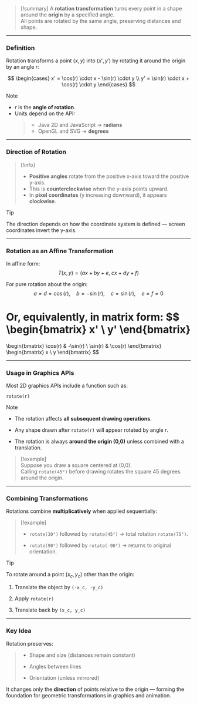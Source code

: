 
> [!summary]
A **rotation transformation** turns every point in a shape around the **origin** by a specified angle.  
All points are rotated by the same angle, preserving distances and shape.

---

### Definition

Rotation transforms a point $(x, y)$ into $(x', y')$ by rotating it around the origin by an angle $r$:

$$
\begin{cases}
x' = \cos(r) \cdot x - \sin(r) \cdot y \\
y' = \sin(r) \cdot x + \cos(r) \cdot y
\end{cases}
$$

> [!note]
> - $r$ is the **angle of rotation**.  
> - Units depend on the API:  
>   > - Java 2D and JavaScript → **radians**  
>   > - OpenGL and SVG → **degrees**

---

### Direction of Rotation

> [!info]
> - **Positive angles** rotate from the positive x-axis toward the positive y-axis.  
> - This is **counterclockwise** when the y-axis points upward.  
> - In **pixel coordinates** (y increasing downward), it appears **clockwise**.

> [!tip]
> The direction depends on how the coordinate system is defined — screen coordinates invert the y-axis.

---

### Rotation as an Affine Transformation

In affine form:
$$
T(x, y) = (a x + b y + e,\; c x + d y + f)
$$

For pure rotation about the origin:
$$
a = d = \cos(r), \quad b = -\sin(r), \quad c = \sin(r), \quad e = f = 0
$$

Or, equivalently, in **matrix form**:
$$
\begin{bmatrix}
x' \\
y'
\end{bmatrix}
=
\begin{bmatrix}
\cos(r) & -\sin(r) \\
\sin(r) & \cos(r)
\end{bmatrix}
\begin{bmatrix}
x \\
y
\end{bmatrix}
$$

---

### Usage in Graphics APIs

Most 2D graphics APIs include a function such as:

```text
rotate(r)
````

> [!note]
> 
> - The rotation affects **all subsequent drawing operations**.
>     
> - Any shape drawn after `rotate(r)` will appear rotated by angle $r$.
>     
> - The rotation is always **around the origin (0,0)** unless combined with a translation.
>     

> [!example]  
> Suppose you draw a square centered at (0,0).  
> Calling `rotate(45°)` before drawing rotates the square 45 degrees around the origin.

---

### Combining Transformations

Rotations combine **multiplicatively** when applied sequentially:

> [!example]
> 
> - `rotate(30°)` followed by `rotate(45°)` → total rotation `rotate(75°)`.
>     
> - `rotate(90°)` followed by `rotate(-90°)` → returns to original orientation.
>     

> [!tip]  
> To rotate around a point $(x_c, y_c)$ other than the origin:
> 
> 1. Translate the object by `(-x_c, -y_c)`
>     
> 2. Apply `rotate(r)`
>     
> 3. Translate back by `(x_c, y_c)`
>     

---

### Key Idea

Rotation preserves:

> - Shape and size (distances remain constant)
>     
> - Angles between lines
>     
> - Orientation (unless mirrored)
>     

It changes only the **direction** of points relative to the origin — forming the foundation for geometric transformations in graphics and animation.

